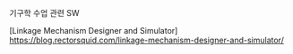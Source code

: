 기구학 수업 관련 SW

[Linkage Mechanism Designer and Simulator]
https://blog.rectorsquid.com/linkage-mechanism-designer-and-simulator/
